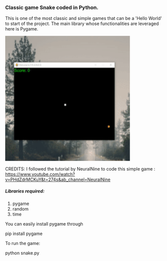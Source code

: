 ### Classic game Snake coded in Python.

This is one of the most classic and simple games that can be a 'Hello World' to start of the project.
The main library whose functionalities are leveraged here is Pygame.

<img src="https://github.com/SaiPrahladh/Pygames/blob/main/Snake/ezgif.com-gif-maker.gif" width="400" height="400" />

CREDITS: I followed the tutorial by NeuralNine to code this simple game : https://www.youtube.com/watch?v=PHdZdrMCKuY&t=274s&ab_channel=NeuralNine

##### Libraries required:
1. pygame
2. random
3. time


You can easily install pygame through 

pip install pygame

To run the game:

python snake.py
